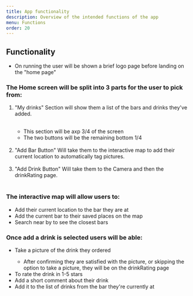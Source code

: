```yaml
---
title: App functionality 
description: Overview of the intended functions of the app 
menu: Functions
order: 20
---
```


## Functionality

<ul>

  <li>On running the user will be shown a brief logo page before landing on the "home page"</li>

</ul>

### The Home screen will be split into 3 parts for the user to pick from:

<ol>

  <li>"My drinks" Section will show them a list of the bars and drinks they've added.</li><br>

<ul>
    <li>This section will be axp 3/4 of the screen</li>
    <li>The two buttons will be the remaining bottom 1/4</li><br>
</ul>

  <li>"Add Bar Button" Will take them to the interactive map to add their current location
to automatically tag pictures.</li><br>

  <li>"Add Drink Button" Will take them to the Camera and then the drinkRating page.</li><br>

</ol>

### The interactive map will allow users to:

<ul>

  <li>Add their current location to the bar they are at</li>
  <li>Add the current bar to their saved places on the map</li>
  <li>Search near by to see the closest bars</li>

</ul>

### Once add a drink is selected users will be able:

<ul>

  <li>Take a picture of the drink they ordered</li>

<ul>
    <li>After confirming they are satisfied with the picture, or
        skipping the option to take a picture, they will be on the drinkRating page</li>
</ul>

  <li>To rate the drink in 1-5 stars</li>
  <li>Add a short comment about their drink</li>
  <li>Add it to the list of drinks from the bar they're currently at</li>

</ul>

